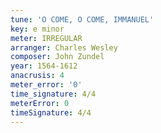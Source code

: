 ```yaml
---
tune: 'O COME, O COME, IMMANUEL'
key: e minor
meter: IRREGULAR
arranger: Charles Wesley
composer: John Zundel
year: 1564-1612
anacrusis: 4
meter_error: '0'
time_signature: 4/4
meterError: 0
timeSignature: 4/4
---
```

